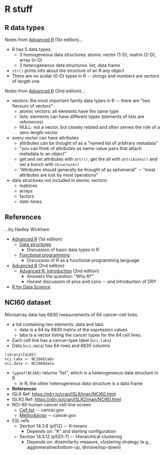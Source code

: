 # R stuff

## R data types

Notes from [Advanced R](http://adv-r.had.co.nz/) (1st edition)...

* R has 5 data types:
  * 3 homogeneous data structures: atomic vector (1-D), matrix (2-D), array (n-D)
  * 2 heterogeneous data structures: list, data frame
* `str()` prints info about the structure of an R any object
* There are no scalar (0-D) types in R -- strings and numbers are vectors of length one

Notes from [Advanced R](https://adv-r.hadley.nz/introduction.html) (2nd edition)...

* vectors: the most important family data types in R -- there are "two flavours of vectors":
  * atomic vectors: all elements have the same type
  * lists: elements can have different types (elements of lists are references)
  * NULL: not a vector, but closely related and often serves the role of a zero-length vector
* every vector can have attributes
  * attributes can be thought of as a "named list of arbitrary metadata"
  * "you can think of attributes as name-value pairs that attach metadata to an object"
  * get and set attributes with `attr()`, get the all with `attributes()` and set a bunch with `structure()`
  * "Attributes should generally be thought of as ephemeral" -- "most attributes are lost by most operations"
* data structures not included in atomic vectors:
  * matrices
  * arrays
  * factors
  * date-times

## References

...by Hadley Wickham

* [Advanced R](http://adv-r.had.co.nz/) (1st edition)
  * [Data structures](http://adv-r.had.co.nz/Data-structures.html)
    * Discussion of basic data types in R
  * [Functional programming](http://adv-r.had.co.nz/Functional-programming.html#functional-programming)
    * Discussion of R as a functional programming language
* [Advanced R](https://adv-r.hadley.nz/introduction.html) (2nd edition)
  * [Advanced R: Introduction](https://adv-r.hadley.nz/introduction.html) (2nd edition)
    * Answers the question: "Why R?"
    * Honest discussion of pros and cons -- and introduction of DRY
* [R for Data Science](https://r4ds.had.co.nz/)

## NCI60 dataset

Microarray data has 6830 measurements of 64 cancer-cell lines.

* a list containing two elements: data and labs.
  * data is a 64 by 6830 matrix of the expression values
  * labs is a vector listing the cancer types for the 64 cell lines.
* Each cell line has a cancer-type label (`nci.labs`)
* Data (`nci.data`) has 64 rows and 6830 columns

```
library(ISLR2)
nci.labs <- NCI60$labs
nci.data <- NCI60$data
```

* `typeof(NCI60)` returns "list", which is a heterogeneous data structure in R
  * In R, the other heterogeneous data structure is a data frame
* **References**
* ISLR Ref: https://rdrr.io/cran/ISLR/man/NCI60.html
* ISLR2 Ref: https://rdrr.io/cran/ISLR2/man/NCI60.html
* NCI-60 human cancer cell-line screen
  * [Cell list](https://dtp.cancer.gov/discovery_development/nci-60/cell_list.htm) -- cancer.gov
  * [Methodology](https://dtp.cancer.gov/discovery_development/nci-60/methodology.htm) -- cancer.gov 
* ESL refs
  * Section 14.3.8 (p512) -- K-means
    * Depends on: "K" and starting configuration
  * Section 14.3.12 (p520-7) -- Hierarchical clustering
    * Depends on: dissimilarity measure, clustering strategy (e.g., agglomerative/bottom-up, divisive/top-down)

